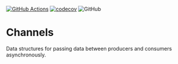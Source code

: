 [![GitHub Actions](https://github.com/tkp1n/channels/workflows/channels-unit-test/badge.svg)](https://github.com/tkp1n/channels)
[![codecov](https://codecov.io/gh/tkp1n/channels/branch/master/graph/badge.svg)](https://codecov.io/gh/tkp1n/channels)
![GitHub](https://img.shields.io/github/license/tkp1n/channels)

# Channels

Data structures for passing data between producers and consumers asynchronously.